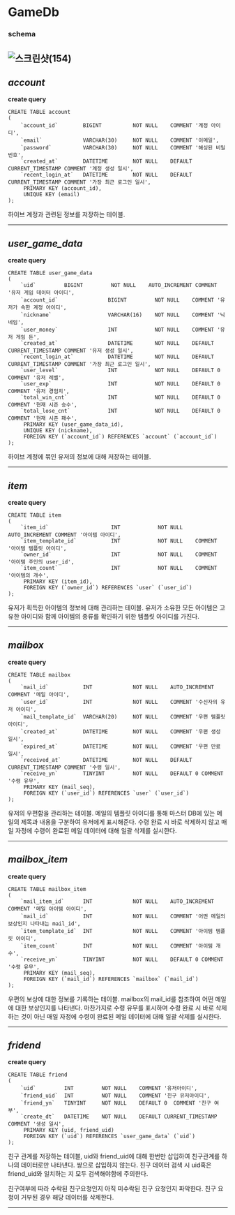 # __GameDb__
### schema
![스크린샷(154)](https://github.com/ks-wook/com2us_omok_server/assets/76806695/23804df1-9ea8-4735-bd6b-96bc86685049)
---


## *account*

__create query__
```
CREATE TABLE account
(
    `account_id`        BIGINT          NOT NULL    COMMENT '계정 아이디',
    `email`             VARCHAR(30)     NOT NULL    COMMENT '이메일',
    `password`          VARCHAR(30)     NOT NULL    COMMENT '해싱된 비밀번호',
    `created_at`        DATETIME        NOT NULL    DEFAULT CURRENT_TIMESTAMP COMMENT '계정 생성 일시',
    `recent_login_at`   DATETIME        NOT NULL    DEFAULT CURRENT_TIMESTAMP COMMENT '가장 최근 로그인 일시',
     PRIMARY KEY (account_id),
     UNIQUE KEY (email)
);
```

하이브 계정과 관련된 정보를 저장하는 테이블.


---


## *user_game_data*

__create query__
```
CREATE TABLE user_game_data
(
    `uid`         BIGINT         NOT NULL    AUTO_INCREMENT COMMENT '유저 게임 데이터 아이디',
    `account_id`                BIGINT         NOT NULL    COMMENT '유저가 속한 계정 아이디', 
    `nickname`                  VARCHAR(16)    NOT NULL    COMMENT '닉네임',
    `user_money`                INT            NOT NULL    COMMENT '유저 게임 돈',
    `created_at`                DATETIME       NOT NULL    DEFAULT CURRENT_TIMESTAMP COMMENT '유저 생성 일시', 
    `recent_login_at`           DATETIME       NOT NULL    DEFAULT CURRENT_TIMESTAMP COMMENT '가장 최근 로그인 일시',
    `user_level`                INT            NOT NULL    DEFAULT 0 COMMENT '유저 레벨', 
    `user_exp`                  INT            NOT NULL    DEFAULT 0 COMMENT '유저 경험치',  
    `total_win_cnt`             INT            NOT NULL    DEFAULT 0 COMMENT '현재 시즌 승수', 
    `total_lose_cnt`            INT            NOT NULL    DEFAULT 0 COMMENT '현재 시즌 패수',
     PRIMARY KEY (user_game_data_id),
     UNIQUE KEY (nickname),
     FOREIGN KEY (`account_id`) REFERENCES `account` (`account_id`)
);
```
하이브 계정에 묶인 유저의 정보에 대해 저장하는 테이블.


---



## *item*

__create query__
```
CREATE TABLE item
(
    `item_id`                    INT            NOT NULL    AUTO_INCREMENT COMMENT '아이템 아이디',
    `item_template_id`           INT            NOT NULL    COMMENT '아이템 템플릿 아이디',
    `owner_id`                   INT            NOT NULL    COMMENT '아이템 주인의 user_id', 
    `item_count`                 INT            NOT NULL    COMMENT '아이템의 개수',
     PRIMARY KEY (item_id),
     FOREIGN KEY (`owner_id`) REFERENCES `user` (`user_id`)
);
```
유저가 획득한 아이템의 정보에 대해 관리하는 테이블. 유저가 소유한 모든 아이템은 고유한 아이디와 함께 아이템의 종류를 확인하기 위한 템플릿 아이디를 가진다.


---


## *mailbox*

__create query__
```
CREATE TABLE mailbox
(
    `mail_id`           INT             NOT NULL    AUTO_INCREMENT COMMENT '메일 아이디', 
    `user_id`           INT             NOT NULL    COMMENT '수신자의 유저 아이디', 
    `mail_template_id`  VARCHAR(20)     NOT NULL    COMMENT '우편 템플릿 아이디',
    `created_at`        DATETIME        NOT NULL    COMMENT '우편 생성 일시', 
    `expired_at`        DATETIME        NOT NULL    COMMENT '우편 만료 일시', 
    `received_at`       DATETIME        NOT NULL    DEFAULT CURRENT_TIMESTAMP COMMENT '수령 일시', 
    `receive_yn`        TINYINT         NOT NULL    DEFAULT 0 COMMENT '수령 유무',
     PRIMARY KEY (mail_seq),
     FOREIGN KEY (`user_id`) REFERENCES `user` (`user_id`)
);
```
유저의 우편함을 관리하는 테이블. 메일의 템플릿 아이디를 통해 마스터 DB에 있는 메일의 제목과 내용을 구분하여 유저에게 표시해준다. 수령 완료 시 바로 삭제하지 않고
매일 자정에 수령이 완료된 메일 데이터에 대해 일괄 삭제를 실시한다.


---


## *mailbox_item*

__create query__
```
CREATE TABLE mailbox_item
(
    `mail_item_id`      INT             NOT NULL    AUTO_INCREMENT COMMENT '메일 아이템 아이디', 
    `mail_id`           INT             NOT NULL    COMMENT '어떤 메일의 보상인지 나타내는 mail_id', 
    `item_template_id`  INT             NOT NULL    COMMENT '아이템 템플릿 아이디', 
    `item_count`        INT             NOT NULL    COMMENT '아이템 개수', 
    `receive_yn`        TINYINT         NOT NULL    DEFAULT 0 COMMENT '수령 유무',
     PRIMARY KEY (mail_seq),
     FOREIGN KEY (`mail_id`) REFERENCES `mailbox` (`mail_id`)
);
```
우편의 보상에 대한 정보를 기록하는 테이블. mailbox의 mail_id를 참조하여 어떤 메일에 대한 보상인지를 나타낸다. 마찬가지로 수령 유무를 표시하며
수령 완료 시 바로 삭제하는 것이 아닌 매일 자정에 수령이 완료된 메일 데이터에 대해 일괄 삭제를 실시한다.


---


## *fridend*

__create query__
```
CREATE TABLE friend
(
    `uid`         INT         NOT NULL    COMMENT '유저아이디', 
    `friend_uid`  INT         NOT NULL    COMMENT '친구 유저아이디', 
    `friend_yn`   TINYINT     NOT NULL    DEFAULT 0  COMMENT '친구 여부', 
    `create_dt`   DATETIME    NOT NULL    DEFAULT CURRENT_TIMESTAMP COMMENT '생성 일시', 
     PRIMARY KEY (uid, friend_uid)
     FOREIGN KEY (`uid`) REFERENCES `user_game_data` (`uid`)
);
```
친구 관계를 저장하는 테이블, uid와 friend_uid에 대해 한번만 삽입하여 친구관계를 하나의 데이터로만 나타낸다. 쌍으로 삽입하지 않는다.
친구 데이터 검색 시 uid혹은 friend_uid와 일치하는 지 모두 검색해야함에 주의한다.

친구여부에 따라 수락된 친구요청인지 아직 미수락된 친구 요청인지 파악한다.
친구 요청이 거부된 경우 해당 데이터를 삭제한다.

---

